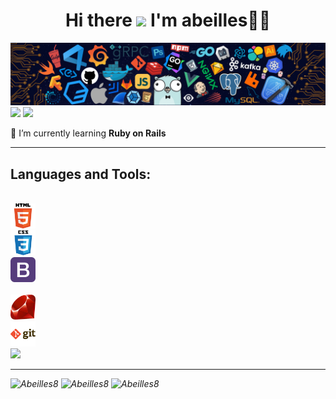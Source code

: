 <h1 align="center">Hi there <img src="https://raw.githubusercontent.com/verma-anushka/verma-anushka/master/gifs/wave.gif" height="40px"> I'm abeilles🐝🐝</h1>  

<div align="center"><img src="https://github.com/Abeilles8/Abeilles8/blob/main/custom/icon/header_.png"></div>
<img src="https://komarev.com/ghpvc/?username=Abeilles8&color=blueviolet">

<img src="https://metrics.lecoq.io/Abeilles8?template=classic&isocalendar=1&stars=1&achievements=1&isocalendar.duration=full-year&stars.limit=4&achievements.threshold=C&achievements.secrets=true&achievements.display=detailed&achievements.limit=0&config.timezone=Asia%2FTokyo">

 🌱 I’m currently learning **Ruby on Rails**  
 
---

<h2 align="left">Languages and Tools:</h2>
<p align="center">
 
  <code><a href="https://www.w3.org/html/">
   <img src="https://raw.githubusercontent.com/github/explore/80688e429a7d4ef2fca1e82350fe8e3517d3494d/topics/html/html.png" alt="html" height="40"></a></code>
  <code><a href="https://www.w3schools.com/css/">
   <img src="https://raw.githubusercontent.com/github/explore/80688e429a7d4ef2fca1e82350fe8e3517d3494d/topics/css/css.png" alt="css" height="40"></a></code>
  <code><a href="https://getbootstrap.jp">
   <img src="https://raw.githubusercontent.com/github/explore/80688e429a7d4ef2fca1e82350fe8e3517d3494d/topics/bootstrap/bootstrap.png" alt="bootstrap" height="40">    </a></code>
  <code><a href="https://rubyonrails.org">
   <img src="https://raw.githubusercontent.com/github/explore/80688e429a7d4ef2fca1e82350fe8e3517d3494d/topics/ruby/ruby.png" alt="ruby" height="40"></a></code>
  <code>
   <img src="https://raw.githubusercontent.com/github/explore/80688e429a7d4ef2fca1e82350fe8e3517d3494d/topics/git/git.png" alt="git" height="40"></code>
  <code><a href="https://code.visualstudio.com/">
   <img src="https://upload.wikimedia.org/wikipedia/commons/thumb/9/9a/Visual_Studio_Code_1.35_icon.svg/1200px-Visual_Studio_Code_1.35_icon.svg.png" height="40">      </a></code>
</p>

---

<i>
 <img height="170px" src="https://github-readme-stats.vercel.app/api/top-langs/?username=Abeilles8&layout=compact&theme=outrun" alt="Abeilles8" />
 <img height="170px" src="https://github-readme-stats.vercel.app/api?username=Abeilles8&show_icons=true&theme=outrun" alt="Abeilles8" />
 <img height="170px" src="https://github-profile-summary-cards.vercel.app/api/cards/profile-details?username=Abeilles8&show_icons=true&theme=dracula" alt="Abeilles8" />
</i>
